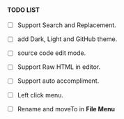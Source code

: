 #### TODO LIST

- [ ] Support Search and Replacement.

- [ ] add Dark, Light and GitHub theme.

- [ ] source code edit mode.

- [ ] Support Raw HTML in editor.

- [ ] Support auto accompliment.

- [ ] Left click menu.

- [ ] Rename and moveTo in **File Menu**

